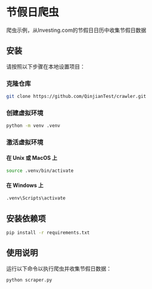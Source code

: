 # 节假日爬虫

爬虫示例，从Investing.com的节假日日历中收集节假日数据

## 安装

请按照以下步骤在本地设置项目：

### 克隆仓库

   ```bash
   git clone https://github.com/QinjianTest/crawler.git
  ```

### 创建虚拟环境 
```bash
python -m venv .venv
```

### 激活虚拟环境 
#### 在 Unix 或 MacOS 上
```bash
source .venv/bin/activate
```

#### 在 Windows 上
```bash
.venv\Scripts\activate
```

## 安装依赖项 
```bash
pip install -r requirements.txt
```

## 使用说明
运行以下命令以执行爬虫并收集节假日数据：
```bash
python scraper.py
```
